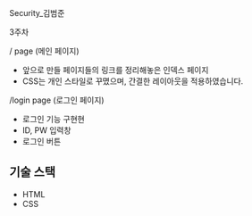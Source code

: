 Security_김범준

3주차

/ page (메인 페이지)
- 앞으로 만들 페이지들의 링크를 정리해놓은 인덱스 페이지
- CSS는 개인 스타일로 꾸몄으며, 간결한 레이아웃을 적용하였습니다.

/login page (로그인 페이지)
- 로그인 기능 구현현
- ID, PW 입력창
- 로그인 버튼

## 기술 스택
- HTML
- CSS